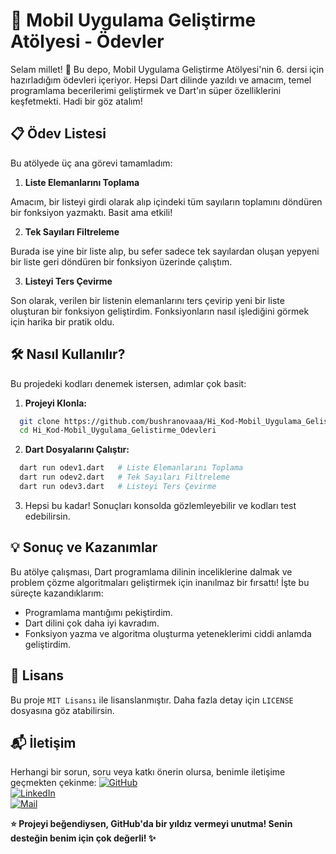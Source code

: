# 🚀 Mobil Uygulama Geliştirme Atölyesi - Ödevler
Selam millet! 👋 Bu depo, Mobil Uygulama Geliştirme Atölyesi'nin 6. dersi için hazırladığım ödevleri içeriyor. Hepsi Dart dilinde yazıldı ve amacım, temel programlama becerilerimi geliştirmek ve Dart'ın süper özelliklerini keşfetmekti. Hadi bir göz atalım!

## 📋 Ödev Listesi
Bu atölyede üç ana görevi tamamladım:

1. **Liste Elemanlarını Toplama**

Amacım, bir listeyi girdi olarak alıp içindeki tüm sayıların toplamını döndüren bir fonksiyon yazmaktı. Basit ama etkili!
  
2. **Tek Sayıları Filtreleme**

Burada ise yine bir liste alıp, bu sefer sadece tek sayılardan oluşan yepyeni bir liste geri döndüren bir fonksiyon üzerinde çalıştım.

3. **Listeyi Ters Çevirme**

Son olarak, verilen bir listenin elemanlarını ters çevirip yeni bir liste oluşturan bir fonksiyon geliştirdim. Fonksiyonların nasıl işlediğini görmek için harika bir pratik oldu.

## 🛠 Nasıl Kullanılır?
Bu projedeki kodları denemek istersen, adımlar çok basit:

1. **Projeyi Klonla:**
```Bash
  git clone https://github.com/bushranovaaa/Hi_Kod-Mobil_Uygulama_Gelistirme_Odevleri.git
  cd Hi_Kod-Mobil_Uygulama_Gelistirme_Odevleri
```

2. **Dart Dosyalarını Çalıştır:**
```Bash
  dart run odev1.dart   # Liste Elemanlarını Toplama
  dart run odev2.dart   # Tek Sayıları Filtreleme
  dart run odev3.dart   # Listeyi Ters Çevirme
```

3. Hepsi bu kadar! Sonuçları konsolda gözlemleyebilir ve kodları test edebilirsin.
   
## 💡 Sonuç ve Kazanımlar
Bu atölye çalışması, Dart programlama dilinin inceliklerine dalmak ve problem çözme algoritmaları geliştirmek için inanılmaz bir fırsattı! İşte bu süreçte kazandıklarım:
- Programlama mantığımı pekiştirdim.
- Dart dilini çok daha iyi kavradım.
- Fonksiyon yazma ve algoritma oluşturma yeteneklerimi ciddi anlamda geliştirdim.

## 📜 Lisans
Bu proje `MIT Lisansı` ile lisanslanmıştır. Daha fazla detay için `LICENSE` dosyasına göz atabilirsin.

## 📬 İletişim
Herhangi bir sorun, soru veya katkı önerin olursa, benimle iletişime geçmekten çekinme:
[![GitHub](https://img.shields.io/badge/GitHub-000?style=for-the-badge&logo=github&logoColor=white)](https://github.com/bushranovaaa)  
[![LinkedIn](https://img.shields.io/badge/LinkedIn-0A66C2?style=for-the-badge&logo=linkedin&logoColor=white)](https://www.linkedin.com/in/bushranovaaa/)  
[![Mail](https://img.shields.io/badge/E-posta-D14836?style=for-the-badge&logo=gmail&logoColor=white)](mailto:kurtbusra956@gmail.com)  

**⭐ Projeyi beğendiysen, GitHub'da bir yıldız vermeyi unutma! Senin desteğin benim için çok değerli! ✨**
